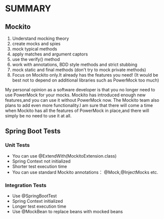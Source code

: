 # SUMMARY
## Mockito
1. Understand mocking theory
2. create mocks and spies
3. mock typical methods
4. apply matches and argument captors
5. use the verify() method
6. work with annotations, BDD style methods and strict stubbing
7. mock static and final methods (don't try to mock private methods)
8. Focus on Mockito only.It already has the features you need! (It would be best not to depend on additional libraries such as PowerMock too much)


My personal opinion as a software developer is that you no longer need to use PowerMock for your mocks.
Mockito has introduced enough new features,and you can use it without PowerMock now.
The Mockito team also plans to add even more functionality.I am sure that there will come a time when
Mockito has all the features of PowerMock in place,and there will simply be no need to use it at all.

## Spring Boot Tests
### Unit Tests
- You can use @ExtendWith(MockitoExtension.class)
- Spring Context not initialized
- Shorter test execution time
- You can use standard Mockito annotations： @Mock,@InjectMocks etc.

### Integration Tests
- Use @SpringBootTest
- Spring Context initialized
- Longer test execution time
- Use @MockBean to replace beans with mocked beans